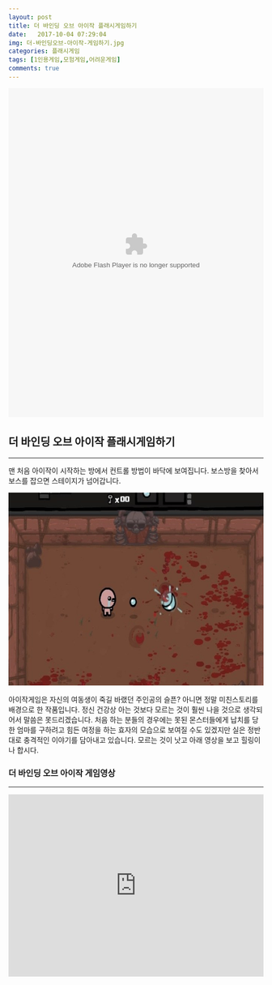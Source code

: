 ```yaml
---
layout: post
title: 더 바인딩 오브 아이작 플래시게임하기
date:   2017-10-04 07:29:04
img: 더-바인딩오브-아이작-게임하기.jpg
categories: 플래시게임
tags: [1인용게임,모험게임,어려운게임]
comments: true
---
```


<embed src="http://uploads.ungrounded.net/581000/581168_Isaac_demo_Secure.swf?9253069" type="application/x-shockwave-flash" width="100%" height="650">
<h2>더 바인딩 오브 아이작 플래시게임하기</h2>

<hr />

맨 처음 아이작이 시작하는 방에서 컨트롤 방법이 바닥에 보여집니다. 보스방을 찾아서 보스를 잡으면 스테이지가 넘어갑니다.

<img class="alignnone size-mh-magazine-lite-content wp-image-185" src="/images/더-바인딩오브-아이작-게임하기.jpg" alt="" width="100%" height="381" />

아이작게임은 자신의 여동생이 죽길 바랬던 주인공의 슬픈? 아니면 정말 미친스토리를 배경으로 한 작품입니다. 정신 건강상 아는 것보다 모르는 것이 훨씬 나을 것으로 생각되어서 말씀은 못드리겠습니다. 처음 하는 분들의 경우에는 못된 몬스터들에게 납치를 당한 엄마를 구하려고 힘든 여정을 하는 효자의 모습으로 보여질 수도 있겠지만 실은 정반대로 충격적인 이야기를 담아내고 있습니다. 모르는 것이 낫고 아래 영상을 보고 힐링이나 합시다.
<h3>더 바인딩 오브 아이작 게임영상</h3>

<hr />

<iframe src="https://www.youtube.com/embed/oV_aWkjQFis?rel=0" width="100%" height="360" frameborder="0" allowfullscreen="allowfullscreen"></iframe>